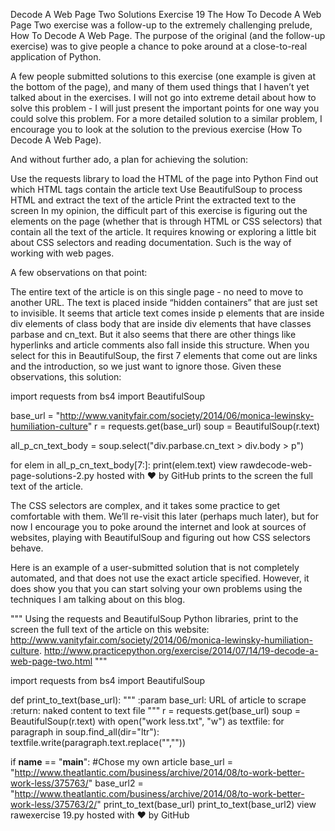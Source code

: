 Decode A Web Page Two Solutions
Exercise 19
The How To Decode A Web Page Two exercise was a follow-up to the extremely challenging prelude, How To Decode A Web Page. The purpose of the original (and the follow-up exercise) was to give people a chance to poke around at a close-to-real application of Python.

A few people submitted solutions to this exercise (one example is given at the bottom of the page), and many of them used things that I haven’t yet talked about in the exercises. I will not go into extreme detail about how to solve this problem - I will just present the important points for one way you could solve this problem. For a more detailed solution to a similar problem, I encourage you to look at the solution to the previous exercise (How To Decode A Web Page).

And without further ado, a plan for achieving the solution:

Use the requests library to load the HTML of the page into Python
Find out which HTML tags contain the article text
Use BeautifulSoup to process HTML and extract the text of the article
Print the extracted text to the screen
In my opinion, the difficult part of this exercise is figuring out the elements on the page (whether that is through HTML or CSS selectors) that contain all the text of the article. It requires knowing or exploring a little bit about CSS selectors and reading documentation. Such is the way of working with web pages.

A few observations on that point:

The entire text of the article is on this single page - no need to move to another URL. The text is placed inside “hidden containers” that are just set to invisible.
It seems that article text comes inside p elements that are inside div elements of class body that are inside div elements that have classes parbase and cn_text. But it also seems that there are other things like hyperlinks and article comments also fall inside this structure.
When you select for this in BeautifulSoup, the first 7 elements that come out are links and the introduction, so we just want to ignore those.
Given these observations, this solution:

import requests
from bs4 import BeautifulSoup

base_url = "http://www.vanityfair.com/society/2014/06/monica-lewinsky-humiliation-culture"
r = requests.get(base_url)
soup = BeautifulSoup(r.text)

all_p_cn_text_body = soup.select("div.parbase.cn_text > div.body > p")

for elem in all_p_cn_text_body[7:]:
  print(elem.text)
view rawdecode-web-page-solutions-2.py hosted with ❤ by GitHub
prints to the screen the full text of the article.

The CSS selectors are complex, and it takes some practice to get comfortable with them. We’ll re-visit this later (perhaps much later), but for now I encourage you to poke around the internet and look at sources of websites, playing with BeautifulSoup and figuring out how CSS selectors behave.

Here is an example of a user-submitted solution that is not completely automated, and that does not use the exact article specified. However, it does show you that you can start solving your own problems using the techniques I am talking about on this blog.

"""
Using the requests and BeautifulSoup Python libraries, print to the screen the full text of the
article on this website: http://www.vanityfair.com/society/2014/06/monica-lewinsky-humiliation-culture.
http://www.practicepython.org/exercise/2014/07/14/19-decode-a-web-page-two.html
"""

import requests
from bs4 import BeautifulSoup

def print_to_text(base_url):
    """
    :param base_url: URL of article to scrape
    :return: naked content to text file
    """
    r = requests.get(base_url)
    soup = BeautifulSoup(r.text)
    with open("work less.txt", "w") as textfile:
        for paragraph in soup.find_all(dir="ltr"):
            textfile.write(paragraph.text.replace("<span>",""))

if __name__ == "__main__":
    #Chose my own article
    base_url = "http://www.theatlantic.com/business/archive/2014/08/to-work-better-work-less/375763/"
    base_url2 = "http://www.theatlantic.com/business/archive/2014/08/to-work-better-work-less/375763/2/"
    print_to_text(base_url)
    print_to_text(base_url2)
view rawexercise 19.py hosted with ❤ by GitHub